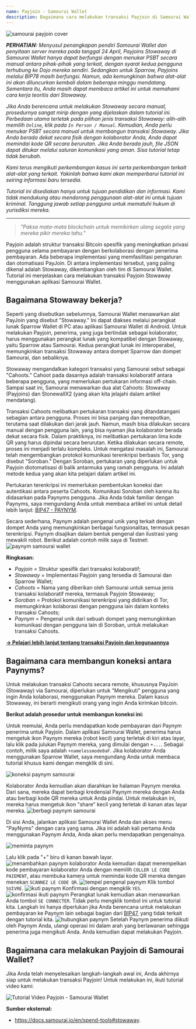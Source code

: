 ```yaml
---
name: Payjoin - Samourai Wallet
description: Bagaimana cara melakukan transaksi Payjoin di Samourai Wallet?
---
```

![samourai payjoin cover](assets/cover.webp)

***PERHATIAN:** Menyusul penangkapan pendiri Samourai Wallet dan penyitaan server mereka pada tanggal 24 April, Payjoins Stowaway di Samourai Wallet hanya dapat berfungsi dengan menukar PSBT secara manual antara pihak-pihak yang terkait, dengan syarat kedua pengguna terhubung ke Dojo mereka sendiri. Sedangkan untuk Sparrow, Payjoins melalui BIP78 masih berfungsi. Namun, ada kemungkinan bahwa alat-alat ini akan diluncurkan kembali dalam beberapa minggu mendatang. Sementara itu, Anda masih dapat membaca artikel ini untuk memahami cara kerja teoritis dari Stowaway.*

_Jika Anda berencana untuk melakukan Stowaway secara manual, prosedurnya sangat mirip dengan yang dijelaskan dalam tutorial ini. Perbedaan utama terletak pada pilihan jenis transaksi Stowaway: alih-alih memilih `Online`, klik pada `In Person / Manual`. Kemudian, Anda perlu menukar PSBT secara manual untuk membangun transaksi Stowaway. Jika Anda berada dekat secara fisik dengan kolaborator Anda, Anda dapat memindai kode QR secara berurutan. Jika Anda berada jauh, file JSON dapat ditukar melalui saluran komunikasi yang aman. Sisa tutorial tetap tidak berubah._

_Kami terus mengikuti perkembangan kasus ini serta perkembangan terkait alat-alat yang terkait. Yakinlah bahwa kami akan memperbarui tutorial ini seiring informasi baru tersedia._

_Tutorial ini disediakan hanya untuk tujuan pendidikan dan informasi. Kami tidak mendukung atau mendorong penggunaan alat-alat ini untuk tujuan kriminal. Tanggung jawab setiap pengguna untuk mematuhi hukum di yurisdiksi mereka._

---

> *"Paksa mata-mata blockchain untuk memikirkan ulang segala yang mereka pikir mereka tahu."*

Payjoin adalah struktur transaksi Bitcoin spesifik yang meningkatkan privasi pengguna selama pembayaran dengan berkolaborasi dengan penerima pembayaran. Ada beberapa implementasi yang memfasilitasi pengaturan dan otomatisasi PayJoin. Di antara implementasi tersebut, yang paling dikenal adalah Stowaway, dikembangkan oleh tim di Samourai Wallet. Tutorial ini menjelaskan cara melakukan transaksi Payjoin Stowaway menggunakan aplikasi Samourai Wallet.

## Bagaimana Stowaway bekerja?

Seperti yang disebutkan sebelumnya, Samourai Wallet menawarkan alat PayJoin yang disebut "Stowaway." Ini dapat diakses melalui perangkat lunak Sparrow Wallet di PC atau aplikasi Samourai Wallet di Android. Untuk melakukan Payjoin, penerima, yang juga bertindak sebagai kolaborator, harus menggunakan perangkat lunak yang kompatibel dengan Stowaway, yaitu Sparrow atau Samourai. Kedua perangkat lunak ini interoperabel, memungkinkan transaksi Stowaway antara dompet Sparrow dan dompet Samourai, dan sebaliknya.

Stowaway mengandalkan kategori transaksi yang Samourai sebut sebagai "Cahoots." Cahoot pada dasarnya adalah transaksi kolaboratif antara beberapa pengguna, yang memerlukan pertukaran informasi off-chain. Sampai saat ini, Samourai menawarkan dua alat Cahoots: Stowaway (Payjoins) dan StonewallX2 (yang akan kita jelajahi dalam artikel mendatang).

Transaksi Cahoots melibatkan pertukaran transaksi yang ditandatangani sebagian antara pengguna. Proses ini bisa panjang dan merepotkan, terutama saat dilakukan dari jarak jauh. Namun, masih bisa dilakukan secara manual dengan pengguna lain, yang bisa nyaman jika kolaborator berada dekat secara fisik. Dalam praktiknya, ini melibatkan pertukaran lima kode QR yang harus dipindai secara berurutan.
Ketika dilakukan secara remote, proses ini menjadi terlalu kompleks. Untuk mengatasi masalah ini, Samourai telah mengembangkan protokol komunikasi terenkripsi berbasis Tor, yang disebut "Soroban." Dengan Soroban, pertukaran yang diperlukan untuk Payjoin diotomatisasi di balik antarmuka yang ramah pengguna. Ini adalah metode kedua yang akan kita pelajari dalam artikel ini.

Pertukaran terenkripsi ini memerlukan pembentukan koneksi dan autentikasi antara peserta Cahoots. Komunikasi Soroban oleh karena itu didasarkan pada Paynyms pengguna. Jika Anda tidak familiar dengan Paynyms, saya mengundang Anda untuk membaca artikel ini untuk detail lebih lanjut: [BIP47 - PAYNYM](https://planb.network/tutorials/privacy/paynym-bip47).

Secara sederhana, Paynym adalah pengenal unik yang terkait dengan dompet Anda yang memungkinkan berbagai fungsionalitas, termasuk pesan terenkripsi. Paynym disajikan dalam bentuk pengenal dan ilustrasi yang mewakili robot. Berikut adalah contoh milik saya di Testnet: ![paynym samourai wallet](assets/en/1.webp)

**Ringkasan:**
- _Payjoin_ = Struktur spesifik dari transaksi kolaboratif;
- _Stowaway_ = Implementasi Payjoin yang tersedia di Samourai dan Sparrow Wallet;
- _Cahoots_ = Nama yang diberikan oleh Samourai untuk semua jenis transaksi kolaboratif mereka, termasuk Payjoin Stowaway;
- _Soroban_ = Protokol komunikasi terenkripsi yang didirikan di Tor, memungkinkan kolaborasi dengan pengguna lain dalam konteks transaksi Cahoots;
- _Paynym_ = Pengenal unik dari sebuah dompet yang memungkinkan komunikasi dengan pengguna lain di Soroban, untuk melakukan transaksi Cahoots.

[**-> Pelajari lebih lanjut tentang transaksi Payjoin dan kegunaannya**](https://planb.network/tutorials/privacy/payjoin)

## Bagaimana cara membangun koneksi antara Paynyms?

Untuk melakukan transaksi Cahoots secara remote, khususnya PayJoin (Stowaway) via Samourai, diperlukan untuk "Mengikuti" pengguna yang ingin Anda kolaborasi, menggunakan Paynym mereka. Dalam kasus Stowaway, ini berarti mengikuti orang yang ingin Anda kirimkan bitcoin.

**Berikut adalah prosedur untuk membangun koneksi ini:**

Untuk memulai, Anda perlu mendapatkan kode pembayaran dari Paynym penerima untuk Payjoin. Dalam aplikasi Samourai Wallet, penerima harus mengetuk ikon Paynym mereka (robot kecil) yang terletak di kiri atas layar, lalu klik pada julukan Paynym mereka, yang dimulai dengan `+...`. Sebagai contoh, milik saya adalah `+namelessmode0aF`. Jika kolaborator Anda menggunakan Sparrow Wallet, saya mengundang Anda untuk membaca tutorial khusus kami dengan mengklik di sini.

![koneksi paynym samourai](assets/notext/2.webp)

Kolaborator Anda kemudian akan diarahkan ke halaman Paynym mereka. Dari sana, mereka dapat berbagi kredensial Paynym mereka dengan Anda atau berbagi kode QR mereka untuk Anda pindai. Untuk melakukan ini, mereka harus mengetuk ikon "share" kecil yang terletak di kanan atas layar mereka.
![berbagi paynym samourai](assets/en/1.webp)

Di sisi Anda, jalankan aplikasi Samourai Wallet Anda dan akses menu "PayNyms" dengan cara yang sama. Jika ini adalah kali pertama Anda menggunakan Paynym Anda, Anda akan perlu mendapatkan pengenalnya.

![meminta paynym](assets/notext/3.webp)

Lalu klik pada "+" biru di kanan bawah layar.
![menambahkan paynym kolaborator](assets/notext/4.webp)
Anda kemudian dapat menempelkan kode pembayaran kolaborator Anda dengan memilih `COLLER LE CODE PAIEMENT`, atau membuka kamera untuk memindai kode QR mereka dengan menekan `SCANNEZ LE CODE QR`. ![tempel pengenal paynym](assets/notext/5.webp)
Klik tombol `SUIVRE`.
![ikuti paynym](assets/notext/6.webp)
Konfirmasi dengan mengklik `YES`.
![konfirmasi ikuti paynym](assets/notext/7.webp)
Perangkat lunak kemudian akan menawarkan Anda tombol `SE CONNECTER`. Tidak perlu mengklik tombol ini untuk tutorial kita. Langkah ini hanya diperlukan jika Anda berencana untuk melakukan pembayaran ke Paynym lain sebagai bagian dari [BIP47](https://planb.network/tutorials/privacy/paynym-bip47), yang tidak terkait dengan tutorial kita.
![hubungkan paynym](assets/notext/8.webp)
Setelah Paynym penerima diikuti oleh Paynym Anda, ulangi operasi ini dalam arah yang berlawanan sehingga penerima juga mengikuti Anda. Anda kemudian dapat melakukan Payjoin.

## Bagaimana cara melakukan Payjoin di Samourai Wallet?

Jika Anda telah menyelesaikan langkah-langkah awal ini, Anda akhirnya siap untuk melakukan transaksi Payjoin! Untuk melakukan ini, ikuti tutorial video kami:

![Tutorial Video Payjoin - Samourai Wallet](https://youtu.be/FXW6XZim0ww?si=EXalYwK1t9DT48aE)

**Sumber eksternal:**
- https://docs.samourai.io/en/spend-tools#stowaway.
